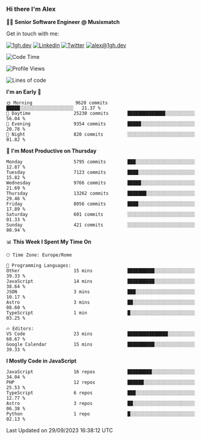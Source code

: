### Hi there I'm Alex

👨‍💻 __Senior Software Engineer @ Musixmatch__

Get in touch with me:

[![1gh.dev](https://img.shields.io/static/v1?label=1gh.dev&message=%20&color=red&logo=&style=flat-square&logoColor=white)](https://www.1gh.dev/)
[![Linkedin](https://img.shields.io/static/v1?label=Linkedin&message=%20&color=blue&logo=Linkedin&style=flat-square&logoColor=white)](https://linkedin.com/in/alexghirelli)
[![Twitter](https://img.shields.io/static/v1?label=Twitter&message=%20&color=blue&logo=Twitter&style=flat-square&logoColor=white)](https://twitter.com/alexGhirelli)
[![alex@1gh.dev](https://img.shields.io/static/v1?label=alex@1gh.dev&message=%20&color=red&logo=gmail&style=flat-square&logoColor=white)](mailto:alex@1gh.dev)

<!--START_SECTION:waka-->
![Code Time](http://img.shields.io/badge/Code%20Time-7%2C570%20hrs%2010%20mins-blue)

![Profile Views](http://img.shields.io/badge/Profile%20Views-0-blue)

![Lines of code](https://img.shields.io/badge/From%20Hello%20World%20I%27ve%20Written-125.8%20million%20lines%20of%20code-blue)

**I'm an Early 🐤** 

```text
🌞 Morning                9620 commits        █████░░░░░░░░░░░░░░░░░░░░   21.37 % 
🌆 Daytime                25230 commits       ██████████████░░░░░░░░░░░   56.04 % 
🌃 Evening                9354 commits        █████░░░░░░░░░░░░░░░░░░░░   20.78 % 
🌙 Night                  820 commits         ░░░░░░░░░░░░░░░░░░░░░░░░░   01.82 % 
```
📅 **I'm Most Productive on Thursday** 

```text
Monday                   5795 commits        ███░░░░░░░░░░░░░░░░░░░░░░   12.87 % 
Tuesday                  7123 commits        ████░░░░░░░░░░░░░░░░░░░░░   15.82 % 
Wednesday                9766 commits        █████░░░░░░░░░░░░░░░░░░░░   21.69 % 
Thursday                 13262 commits       ███████░░░░░░░░░░░░░░░░░░   29.46 % 
Friday                   8056 commits        ████░░░░░░░░░░░░░░░░░░░░░   17.89 % 
Saturday                 601 commits         ░░░░░░░░░░░░░░░░░░░░░░░░░   01.33 % 
Sunday                   421 commits         ░░░░░░░░░░░░░░░░░░░░░░░░░   00.94 % 
```


📊 **This Week I Spent My Time On** 

```text
🕑︎ Time Zone: Europe/Rome

💬 Programming Languages: 
Other                    15 mins             ██████████░░░░░░░░░░░░░░░   39.33 % 
JavaScript               14 mins             ██████████░░░░░░░░░░░░░░░   38.64 % 
JSON                     3 mins              ███░░░░░░░░░░░░░░░░░░░░░░   10.17 % 
Astro                    3 mins              ██░░░░░░░░░░░░░░░░░░░░░░░   08.60 % 
TypeScript               1 min               █░░░░░░░░░░░░░░░░░░░░░░░░   03.25 % 

🔥 Editors: 
VS Code                  23 mins             ███████████████░░░░░░░░░░   60.67 % 
Google Calendar          15 mins             ██████████░░░░░░░░░░░░░░░   39.33 % 
```

**I Mostly Code in JavaScript** 

```text
JavaScript               16 repos            █████████░░░░░░░░░░░░░░░░   34.04 % 
PHP                      12 repos            ██████░░░░░░░░░░░░░░░░░░░   25.53 % 
TypeScript               6 repos             ███░░░░░░░░░░░░░░░░░░░░░░   12.77 % 
Astro                    3 repos             ██░░░░░░░░░░░░░░░░░░░░░░░   06.38 % 
Python                   1 repo              █░░░░░░░░░░░░░░░░░░░░░░░░   02.13 % 
```




 Last Updated on 29/09/2023 16:38:12 UTC
<!--END_SECTION:waka-->

